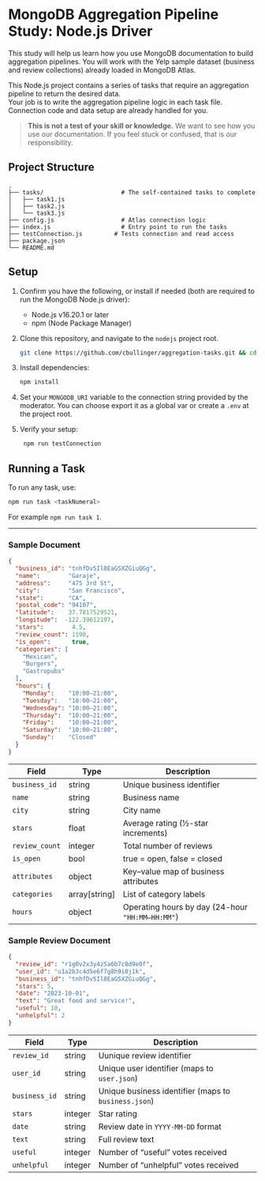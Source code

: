 # MongoDB Aggregation Pipeline Study: Node.js Driver

This study will help us learn how you use MongoDB documentation to build aggregation pipelines. 
You will work with the Yelp sample dataset (business and review collections) already loaded in MongoDB Atlas.

This Node.js project contains a series of tasks that require an aggregation pipeline to return the desired data.  
Your job is to write the aggregation pipeline logic in each task file. 
Connection code and data setup are already handled for you.

> **This is not a test of your skill or knowledge.** We want to see how you use our documentation.
> If you feel stuck or confused, that is our responsibility.

## Project Structure

```text
.
├── tasks/                      # The self-contained tasks to complete  
│   ├── task1.js
│   ├── task2.js
│   └── task3.js
├── config.js                   # Atlas connection logic
├── index.js                    # Entry point to run the tasks
├── testConnection.js         # Tests connection and read access 
├── package.json                
└── README.md
```

## Setup

1. Confirm you have the following, or install if needed (both are required to run the MongoDB Node.js driver):
   - Node.js v16.20.1 or later
   - npm (Node Package Manager)

2. Clone this repository, and navigate to the `nodejs` project root.
   ```bash
   git clone https://github.com/cbullinger/aggregation-tasks.git && cd nodejs
   ```
3. Install dependencies:
   ```bash
   npm install
   ```
4. Set your `MONGODB_URI` variable to the connection string provided by the moderator.
    You can choose export it as a global var or create a `.env` at the project root.
5. Verify your setup:

   ```bash
    npm run testConnection 
   ```

## Running a Task

To run any task, use:

```bash
npm run task <taskNumeral>
```

For example `npm run task 1`.

---
### Sample Document

```json
{
  "business_id": "tnhfDv5Il8EaGSXZGiuQGg",
  "name":        "Garaje",
  "address":     "475 3rd St",
  "city":        "San Francisco",
  "state":       "CA",
  "postal_code": "94107",
  "latitude":    37.7817529521,
  "longitude":  -122.39612197,
  "stars":        4.5,
  "review_count": 1198,
  "is_open":      true,
  "categories": [
    "Mexican",
    "Burgers",
    "Gastropubs"
  ],
  "hours": {
    "Monday":    "10:00–21:00",
    "Tuesday":   "10:00–21:00",
    "Wednesday": "10:00–21:00",
    "Thursday":  "10:00–21:00",
    "Friday":    "10:00–21:00",
    "Saturday":  "10:00–21:00",
    "Sunday":    "Closed"
  }
}
```

| Field          | Type          | Description                                      |
| -------------- |---------------|--------------------------------------------------|
| `business_id`  | string        | Unique business identifier                       |
| `name`         | string        | Business name                                    |
| `city`         | string        | City name                                        |
| `stars`        | float         | Average rating (½-star increments)               |
| `review_count` | integer       | Total number of reviews                          |
| `is_open`      | bool          | true = open, false = closed                      |
| `attributes`   | object        | Key–value map of business attributes             |
| `categories`   | array[string] | List of category labels                          |
| `hours`        | object        | Operating hours by day (24-hour `"HH:MM–HH:MM"`) |


### Sample Review Document

```json
{
  "review_id": "r1g0v2x3y4z5a6b7c8d9e0f",
  "user_id": "u1a2b3c4d5e6f7g8h9i0j1k",
  "business_id": "tnhfDv5Il8EaGSXZGiuQGg",
  "stars": 5,
  "date": "2023-10-01",
  "text": "Great food and service!",
  "useful": 10,
  "unhelpful": 2
}
```

| Field         | Type     | Description                                          |
|---------------| -------- |------------------------------------------------------|
| `review_id`   | string   | Uunique review identifier                            |
| `user_id`     | string   | Unique user identifier (maps to `user.json`)         |
| `business_id` | string   | Unique business identifier (maps to `business.json`) |
| `stars`       | integer  | Star rating                                          |
| `date`        | string   | Review date in `YYYY-MM-DD` format                   |
| `text`        | string   | Full review text                                     |
| `useful`      | integer  | Number of “useful” votes received                    |
| `unhelpful`   | integer  | Number of “unhelpful” votes received                 |



